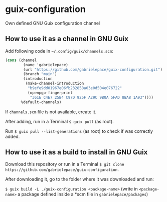 # guix-configuration
Own defined GNU Guix configuration channel

## How to use it as a channel in GNU Guix
Add following code in `~/.config/guix/channels.scm`:

```scheme
(cons (channel
        (name 'gabrielepace)
        (url "https://github.com/gabrielepace/guix-configuration.git")
        (branch "main")
        (introduction
         (make-channel-introduction
          "b9efe9dd01967e06fb232858a03e0d504e076722"
          (openpgp-fingerprint
           "361E C4E7 25B4 C97D 925F A29C 9B0A 5FAD 8BA8 1A93"))))
       %default-channels)
```

If `channels.scm` file is not available, create it.

After adding, run in a Terminal `$ guix pull` (as root).

Run `$ guix pull --list-generations` (as root) to check if was correctly added.

## How to use it as a build to install in GNU Guix

Download this repository or run in a Terminal `$ git clone https://github.com/gabrielepace/guix-configuration`.

After downloading it, go to the folder where it was downloaded and run:

`$ guix build -L ./guix-configuration <package-name>` (write in `<package-name>` a package defined inside a *scm file in `gabrielepace/packages`)
